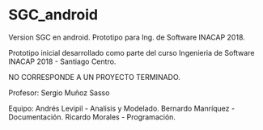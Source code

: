 # SGC_android
Version SGC en android. Prototipo para Ing. de Software INACAP 2018.

Prototipo inicial desarrollado como parte del curso Ingenieria de Software
INACAP 2018 - Santiago Centro.

NO CORRESPONDE A UN PROYECTO TERMINADO.

Profesor:
Sergio Muñoz Sasso

Equipo:
Andrés Levipil - Analisis y Modelado.
Bernardo Manríquez - Documentación.
Ricardo Morales - Programación.
